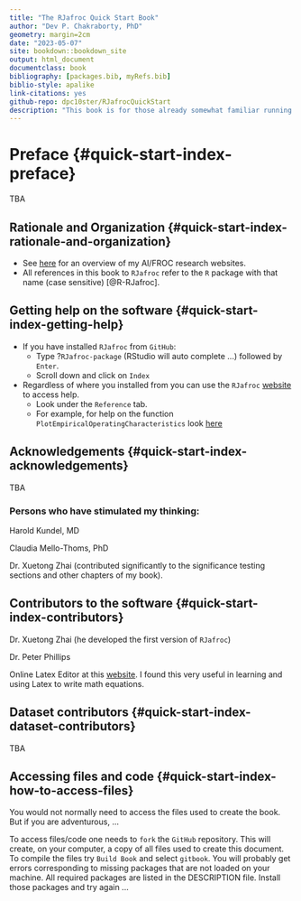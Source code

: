 ```yaml
--- 
title: "The RJafroc Quick Start Book"
author: "Dev P. Chakraborty, PhD"
geometry: margin=2cm
date: "2023-05-07"
site: bookdown::bookdown_site
output: html_document
documentclass: book
bibliography: [packages.bib, myRefs.bib]
biblio-style: apalike
link-citations: yes
github-repo: dpc10ster/RJafrocQuickStart
description: "This book is for those already somewhat familiar running Windows JAFROC to analyze data. The Windows program has been replaced by RJafroc. This book dives into how to use RJafroc to analyze ROC/FROC data."
---
```







# Preface {#quick-start-index-preface}

TBA


## Rationale and Organization {#quick-start-index-rationale-and-organization}

* See [here](https://dpc10ster.github.io/ai-froc-research/) for an overview of my AI/FROC research websites. 
* All references in this book to `RJafroc` refer to the `R` package with that name (case sensitive) [@R-RJafroc]. 


## Getting help on the software {#quick-start-index-getting-help}

* If you have installed `RJafroc` from `GitHub`:
    + Type ?`RJafroc-package` (RStudio will auto complete ...) followed by `Enter`.
    + Scroll down and click on `Index`
* Regardless of where you installed from you can use the `RJafroc` [website ](https://dpc10ster.github.io/RJafroc/) to access help.
    + Look under the `Reference` tab. 
    + For example, for help on the function `PlotEmpiricalOperatingCharacteristics` look [here](https://dpc10ster.github.io/RJafroc/reference/PlotEmpiricalOperatingCharacteristics.html)


## Acknowledgements {#quick-start-index-acknowledgements}

TBA 

### Persons who have stimulated my thinking:

Harold Kundel, MD

Claudia Mello-Thoms, PhD

Dr. Xuetong Zhai (contributed significantly to the significance testing sections and other chapters of my book).


## Contributors to the software {#quick-start-index-contributors}

Dr. Xuetong Zhai (he developed the first version of `RJafroc`)

Dr. Peter Phillips

Online Latex Editor at this [website](https://latexeditor.lagrida.com/). I found this very useful in learning and using Latex to write math equations. 


## Dataset contributors {#quick-start-index-dataset-contributors}

TBA


## Accessing files and code {#quick-start-index-how-to-access-files}

You would not normally need to access the files used to create the book. But if you are adventurous, ...

To access files/code one needs to `fork` the `GitHub` repository. This will create, on your computer, a copy of all files used to create this document. To compile the files try `Build Book` and select `gitbook`. You will probably get errors corresponding to missing packages that are not loaded on your machine. All required packages are listed in the DESCRIPTION file. Install those packages and try again ...

